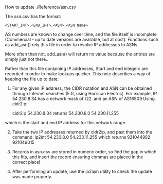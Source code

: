 How to update ./Reference/asn.csv

The asn.csv has the format:

    <START_INT>,<END_INT>,<ASN>,<ASN Name>
    
AS numbers are known to change over time, and the file itself is incomplete (Commercial - up to date versions
are available, but at cost). Functions such as add_asn() rely this file in order to resolve IP addresses to ASNs.

More often than not, add_asn() will return no value because the entries are simply just not there..

Rather than this file containing IP addresses, Start and end integers are recorded in order to make lookups quicker.
This note describes a way of keeping the file up to date:

1. For any given IP address, the CIDR notation and ASN can be obtained through Internet searches (E.G, using Hurrican Electric).
For example, IP 54.230.8.34 has a network mask of /22. and an ASN of AS16509 Using cidr2ip:

    cidr2ip 54.230.8.34
    returns 
    54.230.8.0 54.230.11.255
    
which is the start and end IP address for this network range.

2. Take the two IP addresses returned by cidr2ip, and past them into the command:
    ip2int 54.230.8.0 54.230.11.255
    which returns
    921044992 921046015
    
3. Records in asn.csv are stored in numeric order, so find the gap in which this fits, and insert
the record ensuring commas are placed in the correct place!

4. After performing an update, use the ip2asn utility to check the update was made properly.
        
